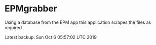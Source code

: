 # EPMgrabber
Using a database from the EPM app this application scrapes the files as required


Latest backup: Sun Oct 6 05:57:02 UTC 2019
